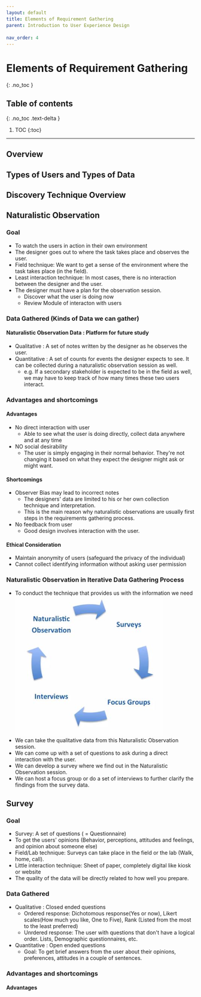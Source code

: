 ```yaml
---
layout: default
title: Elements of Requirement Gathering
parent: Introduction to User Experience Design

nav_order: 4
---
```


# Elements of Requirement Gathering
{: .no_toc }

## Table of contents
{: .no_toc .text-delta }

1. TOC
{:toc}

---
## Overview 
## Types of Users and Types of Data
## Discovery Technique Overview

## Naturalistic Observation
### Goal 
* To watch the users in action in their own environment
* The designer goes out to where the task takes place and observes the user.
* Field technique: We want to get a sense of the environment where the task takes place (in the field).
* Least interaction technique: In most cases, there is no interaction between the designer and the user.
* The designer must have a plan for the observation session.
    - Discover what the user is doing now
    - Review Module of interacton with users

### Data Gathered (Kinds of Data we can gather)
#### Naturalistic Observation Data : Platform for future study 
* Qualitative : A set of notes written by the designer as he observes the user.
* Quantitative : A set of counts for events the designer expects to see. It can be collected during a naturalistic observation session as well.
    - e.g. If a secondary stakeholder is expected to be in the field as well, we may have to keep track of how many times these two users interact.

### Advantages and shortcomings 
#### Advantages 
* No direct interaction with user 
    - Able to see what the user is doing directly, collect data anywhere and at any time
* NO social desirability 
    - The user is simply engaging in their normal behavior. They're not changing it based on what they expect the designer might ask or might want.
#### Shortcomings
* Observer Bias may lead to incorrect notes 
    - The designers' data are limited to his or her own collection technique and interpretation. 
    - This is the main reason why naturalistic observations are usually first steps in the requirements gathering process.
* No feedback from user 
    - Good design involves interaction with the user.
#### Ethical Consideration
* Maintain anonymity of users (safeguard the privacy of the individual)
* Cannot collect identifying information without asking user permission

### Naturalistic Observation in Iterative Data Gathering Process
* To conduct the technique that provides us with the information we need
![Iterative Data Gathering Process](/assets/images/UXD-Iterative_data_gathering_process_2020-06-16.jpg)
* We can take the qualitative data from this Naturalistic Observation session.
* We can come up with a set of questions to ask during a direct interaction with the user.
* We can develop a survey where we find out in the Naturalistic Observation session.
* We can host a focus group or do a set of interviews to further clarify the findings from the survey data.

## Survey
### Goal 
* Survey: A set of questions ( = Questionnaire) 
* To get the users' opinions (Behavior, perceptions, attitudes and feelings, and opinion about someone else)
* Field/Lab technique: Surveys can take place in the field or the lab (Walk, home, call).
* Little interaction technique: Sheet of paper, completely digital like kiosk or website
* The quality of the data will be directly related to how well you prepare.

### Data Gathered
* Qualitative : Closed ended questions 
    - Ordered response: Dichotomous response(Yes or now), Likert scales(How much you like, One to Five), Rank (Listed from the most to the least preferred)
    - Unrdered response: The user with questions that don't have a logical order. Lists, Demographic questionnaires, etc.
* Quantitative : Open ended questions 
    - Goal: To get brief answers from the user about their opinions, preferences, attitudes in a couple of sentences. 
### Advantages and shortcomings
#### Advantages
